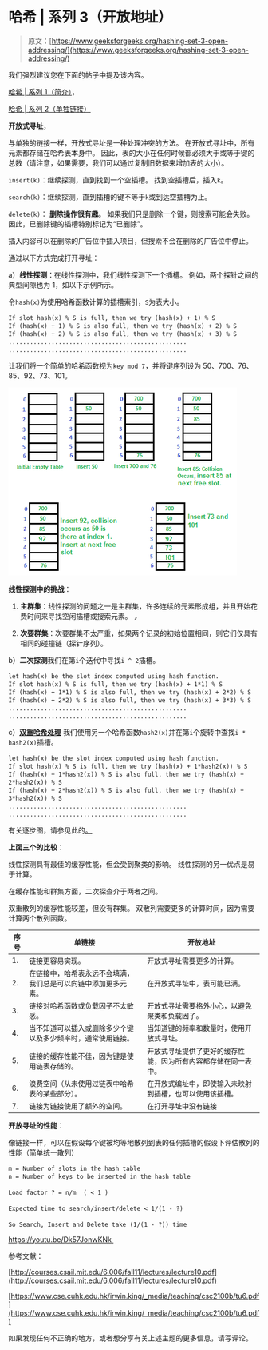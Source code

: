 # 哈希 | 系列 3（开放地址）

> 原文：[https://www.geeksforgeeks.org/hashing-set-3-open-addressing/](https://www.geeksforgeeks.org/hashing-set-3-open-addressing/)

我们强烈建议您在下面的帖子中提及该内容。

[哈希 | 系列 1（简介）](http://quiz.geeksforgeeks.org/hashing-set-1-introduction/)，

[哈希 | 系列 2（单独链接）](http://quiz.geeksforgeeks.org/hashing-set-2-separate-chaining/)

**开放式寻址**，

与单独的链接一样，开放式寻址是一种处理冲突的方法。 在开放式寻址中，所有元素都存储在哈希表本身中。 因此，表的大小在任何时候都必须大于或等于键的总数（请注意，如果需要，我们可以通过复制旧数据来增加表的大小）。

`insert(k)`：继续探测，直到找到一个空插槽。 找到空插槽后，插入`k`。

`search(k)`：继续探测，直到插槽的键不等于`k`或到达空插槽为止。

`delete(k)`： **删除操作很有趣**。 如果我们只是删除一个键，则搜索可能会失败。 因此，已删除键的插槽特别标记为“已删除”。

插入内容可以在删除的广告位中插入项目，但搜索不会在删除的广告位中停止。

通过以下方式完成打开寻址：

a）**线性探测**：在线性探测中，我们线性探测下一个插槽。 例如，两个探针之间的典型间隙也为 1，如以下示例所示。

令`hash(x)`为使用哈希函数计算的插槽索引，`S`为表大小。

```
If slot hash(x) % S is full, then we try (hash(x) + 1) % S
If (hash(x) + 1) % S is also full, then we try (hash(x) + 2) % S
If (hash(x) + 2) % S is also full, then we try (hash(x) + 3) % S 
..................................................
..................................................

```

让我们将一个简单的哈希函数视为`key mod 7`，并将键序列设为 50、700、76、85、92、73、101。

[![openAddressing](img/f5adc14136054ed4c92caa705dde91ad.png)](https://media.geeksforgeeks.org/wp-content/cdn-uploads/gq/2015/08/openAddressing1.png)

**线性探测中的挑战**：

1.  **主群集**：线性探测的问题之一是主群集，许多连续的元素形成组，并且开始花费时间来寻找空闲插槽或搜索元素。 ***，***

2.  **次要群集**：次要群集不太严重，如果两个记录的初始位置相同，则它们仅具有相同的碰撞链（探针序列）。

b）**二次探测**我们在第`i`个迭代中寻找`i ^ 2`插槽。

```
let hash(x) be the slot index computed using hash function.  
If slot hash(x) % S is full, then we try (hash(x) + 1*1) % S
If (hash(x) + 1*1) % S is also full, then we try (hash(x) + 2*2) % S
If (hash(x) + 2*2) % S is also full, then we try (hash(x) + 3*3) % S
..................................................
..................................................

```

c）[**双重哈希处理**](https://www.geeksforgeeks.org/double-hashing/) 我们使用另一个哈希函数`hash2(x)`并在第`i`个旋转中查找`i * hash2(x)`插槽。

```
let hash(x) be the slot index computed using hash function.  
If slot hash(x) % S is full, then we try (hash(x) + 1*hash2(x)) % S
If (hash(x) + 1*hash2(x)) % S is also full, then we try (hash(x) + 2*hash2(x)) % S
If (hash(x) + 2*hash2(x)) % S is also full, then we try (hash(x) + 3*hash2(x)) % S
..................................................
..................................................

```

有关逐步图，请参见此的[。](https://www.cse.cuhk.edu.hk/irwin.king/_media/teaching/csc2100b/tu6.pdf)

**上面三个的比较**：

线性探测具有最佳的缓存性能，但会受到聚类的影响。 线性探测的另一优点是易于计算。

在缓存性能和群集方面，二次探查介于两者之间。

双重散列的缓存性能较差，但没有群集。 双散列需要更多的计算时间，因为需要计算两个散列函数。

| 序号 | **单链接** | **开放地址** |
| --- | --- | --- |
| 1. | 链接更容易实现。 | 开放式寻址需要更多的计算。 |
| 2. | 在链接中，哈希表永远不会填满，我们总是可以向链中添加更多元素。 | 在开放式寻址中，表可能已满。 |
| 3. | 链接对哈希函数或负载因子不太敏感。 | 开放式寻址需要格外小心，以避免聚类和负载因子。 |
| 4. | 当不知道可以插入或删除多少个键以及多少频率时，通常使用链接。 | 当知道键的频率和数量时，使用开放式寻址。 |
| 5. | 链接的缓存性能不佳，因为键是使用链表存储的。 | 开放式寻址提供了更好的缓存性能，因为所有内容都存储在同一表中。 |
| 6. | 浪费空间（从未使用过链表中哈希表的某些部分）。 | 在开放式编址中，即使输入未映射到插槽，也可以使用该插槽。 |
| 7. | 链接为链接使用了额外的空间。 | 在打开寻址中没有链接 |

**开放寻址的性能**：

像链接一样，可以在假设每个键被均等地散列到表的任何插槽的假设下评估散列的性能（简单统一散列）

```
m = Number of slots in the hash table
n = Number of keys to be inserted in the hash table

Load factor ? = n/m  ( < 1 )

Expected time to search/insert/delete < 1/(1 - ?) 

So Search, Insert and Delete take (1/(1 - ?)) time

```

https://youtu.be/Dk57JonwKNk 

参考文献：

[http://courses.csail.mit.edu/6.006/fall11/lectures/lecture10.pdf](http://courses.csail.mit.edu/6.006/fall11/lectures/lecture10.pdf)

[https://www.cse.cuhk.edu.hk/irwin.king/_media/teaching/csc2100b/tu6.pdf](https://www.cse.cuhk.edu.hk/irwin.king/_media/teaching/csc2100b/tu6.pdf)

如果发现任何不正确的地方，或者想分享有关上述主题的更多信息，请写评论。


